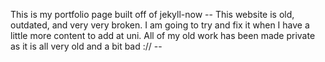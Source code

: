 This is my portfolio page built off of jekyll-now
-- This website is old, outdated, and very very broken. I am going to try and fix it when I have a little more content to add at uni. All of my old work has been made private as it is all very old and a bit bad :// --
